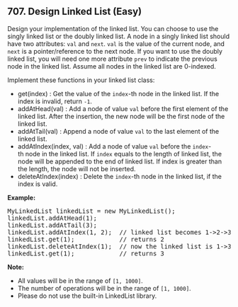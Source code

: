 <!--|This file generated by command(leetcode description); DO NOT EDIT.    |-->
<!--+----------------------------------------------------------------------+-->
<!--|@author    Openset <openset.wang@gmail.com>                           |-->
<!--|@link      https://github.com/openset                                 |-->
<!--|@home      https://github.com/openset/leetcode                        |-->
<!--+----------------------------------------------------------------------+-->

## 707. Design Linked List (Easy)

<p>Design your&nbsp;implementation of the linked list. You can choose to use the singly linked list or the doubly linked list. A node in a singly&nbsp;linked list should have two attributes: <code>val</code>&nbsp;and <code>next</code>. <code>val</code> is the value of the current node, and <code>next</code>&nbsp;is&nbsp;a&nbsp;pointer/reference to the next node. If you want to use the doubly linked list,&nbsp;you will need&nbsp;one more attribute <code>prev</code> to indicate the previous node in the linked list. Assume all nodes in the linked list are 0-indexed.</p>

<p>Implement these functions in your linked list class:</p>

<ul>
	<li>get(index) : Get the value of&nbsp;the <code>index</code>-th&nbsp;node in the linked list. If the index is invalid, return <code>-1</code>.</li>
	<li>addAtHead(val) : Add a node of value <code>val</code>&nbsp;before the first element of the linked list. After the insertion, the new node will be the first node of the linked list.</li>
	<li>addAtTail(val) : Append a node of value <code>val</code>&nbsp;to the last element of the linked list.</li>
	<li>addAtIndex(index, val) : Add a node of value <code>val</code>&nbsp;before the <code>index</code>-th&nbsp;node in the linked list.&nbsp;If <code>index</code>&nbsp;equals&nbsp;to the length of&nbsp;linked list, the node will be appended to the end of linked list. If index is greater than the length, the node will not be inserted.</li>
	<li>deleteAtIndex(index) : Delete&nbsp;the <code>index</code>-th&nbsp;node in the linked list, if the index is valid.</li>
</ul>

<p><strong>Example:</strong></p>

<pre>
MyLinkedList linkedList = new MyLinkedList();
linkedList.addAtHead(1);
linkedList.addAtTail(3);
linkedList.addAtIndex(1, 2);  // linked list becomes 1-&gt;2-&gt;3
linkedList.get(1);            // returns 2
linkedList.deleteAtIndex(1);  // now the linked list is 1-&gt;3
linkedList.get(1);&nbsp;&nbsp;&nbsp;         // returns 3
</pre>

<p><strong>Note:</strong></p>

<ul>
	<li>All values will be in the range of <code>[1, 1000]</code>.</li>
	<li>The number of operations will be in the range of&nbsp;<code>[1, 1000]</code>.</li>
	<li>Please do not use the built-in LinkedList library.</li>
</ul>
